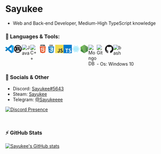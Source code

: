 # Sayukee 
 
 - Web and Back-end Developer, Medium-High TypeScript knowledge
 
</p>


 
### 🧰 Languages & Tools: 


<img align="left" alt="Visual Studio Code" width="26px" src="https://raw.githubusercontent.com/github/explore/80688e429a7d4ef2fca1e82350fe8e3517d3494d/topics/visual-studio-code/visual-studio-code.png" />
<img align="left" alt="Rust" width="26px" src="https://raw.githubusercontent.com/github/explore/78df643247d429f6cc873026c0622819ad797942/topics/rust/rust.png" />
<img align="left" alt="Java" width="26px" src="https://icons.iconarchive.com/icons/tatice/cristal-intense/256/Java-icon.png" />
<img align="left" alt="C++" width="26px" src="https://img.icons8.com/color/2x/c-plus-plus-logo.png" />
<img align="left" alt="HTML5" width="26px" src="https://raw.githubusercontent.com/github/explore/80688e429a7d4ef2fca1e82350fe8e3517d3494d/topics/html/html.png" />
<img align="left" alt="CSS3" width="26px" src="https://raw.githubusercontent.com/github/explore/80688e429a7d4ef2fca1e82350fe8e3517d3494d/topics/css/css.png" />
<img align="left" alt="JavaScript" width="26px" src="https://raw.githubusercontent.com/github/explore/80688e429a7d4ef2fca1e82350fe8e3517d3494d/topics/javascript/javascript.png" />
<img align="left" alt="TypeScript" width="26px" src="https://raw.githubusercontent.com/github/explore/80688e429a7d4ef2fca1e82350fe8e3517d3494d/topics/typescript/typescript.png" />
<img align="left" alt="React" width="26px" src="https://raw.githubusercontent.com/github/explore/80688e429a7d4ef2fca1e82350fe8e3517d3494d/topics/react/react.png" />
<img align="left" alt="Node.js" width="26px" src="https://raw.githubusercontent.com/github/explore/80688e429a7d4ef2fca1e82350fe8e3517d3494d/topics/nodejs/nodejs.png" />
<img align="left" alt="MongoDB" width="26px" src="https://img.icons8.com/color/2x/mongodb.png" />
<img align="left" alt="Git" width="26px" src="https://img.icons8.com/color/2x/git.png" />
<img align="left" alt="GitHub" width="26px" src="https://raw.githubusercontent.com/github/explore/78df643247d429f6cc873026c0622819ad797942/topics/github/github.png" />
<img align="left" alt="bash" width="26px" src="https://img.icons8.com/fluency/2x/console.png" />
</br>
</br>
</br>
- Os: Windows 10
</br>
  
  




  ### 🧁 Socials & Other 
  
  - Discord: [Sayukee#5643](https://discord.com/users/885982488281878658)
  - Steam: [Sayukee](https://steamcommunity.com/profiles/76561198797604835/)
  - Telegram: [@Sayukeeee](https://t.me/Sayukeeee)
  
  [![Discord Presence](https://lanyard.cnrad.dev/api/885982488281878658)](https://discord.com/users/885982488281878658)
  


</br>



### :zap: GitHub Stats
  
   [![Sayukee's GitHub stats](https://github-readme-stats.vercel.app/api?username=Sayukee&show_icons=true&theme=radical)](https://github.com/Sayukee/github-readme-stats) 



  

